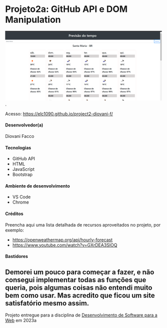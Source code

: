 # Projeto2a: GitHub API e DOM Manipulation

![Screenshot do projeto](/print.png "Screenshot do projeto").

Acesso: https://elc1090.github.io/project2-diovani-f/


#### Desenvolvedor(a)
Diovani Facco

#### Tecnologias

- GitHub API
- HTML
- JavaScript
- Bootstrap

#### Ambiente de desenvolvimento

- VS Code
- Chrome

#### Créditos

Preencha aqui uma lista detalhada de recursos aproveitados no projeto, por exemplo:
- https://openweathermap.org/api/hourly-forecast
- https://www.youtube.com/watch?v=GXrDEA3SIOQ

#### Bastidores
Demorei um pouco para começar a fazer, e não consegui implementar todas as funções que queria, pois algumas coisas não entendi muito bem como usar. Mas acredito que ficou um site satisfatório mesmo assim.
---
Projeto entregue para a disciplina de [Desenvolvimento de Software para a Web](http://github.com/andreainfufsm/elc1090-2023a) em 2023a
